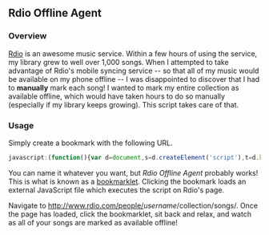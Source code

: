 ## Rdio Offline Agent ##

### Overview ###
<a href="http://www.rdio.com">Rdio</a> is an awesome music service. Within a few hours of using the service,
my library grew to well over 1,000 songs. When I attempted to take advantage of Rdio's mobile syncing service --
so that all of my music would be available on my phone offline -- I was disappointed to discover that I had to
<b>manually</b> mark each song! I wanted to mark my entire collection as available offline, which would have
taken hours to do so manually (especially if my library keeps growing). This script takes care of that.

### Usage ###
Simply create a bookmark with the following URL.

```javascript
javascript:(function(){var d=document,s=d.createElement('script'),t=d.body;s.src='https://raw.github.com/isg/rdio/master/offline.js';t.appendChild(s);})();
```

You can name it whatever you want, but <i>Rdio Offline Agent</i> probably works! This is what is known as a 
<a href="https://en.wikipedia.org/wiki/Bookmarklet">bookmarklet</a>. Clicking the bookmark loads an external 
JavaScript file which executes the script on Rdio's page.

Navigate to http://www.rdio.com/people/<i>username</i>/collection/songs/. Once the page has loaded, click the
bookmarklet, sit back and relax, and watch as all of your songs are marked as available offline!
